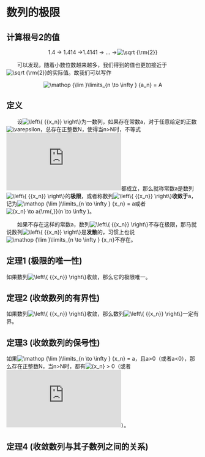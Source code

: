# 数列的极限

## 计算根号2的值

<center>1.4 → 1.414 →1.4141 → … →<img src="https://latex.codecogs.com/gif.latex?\sqrt&space;{\rm{2}}" title="\sqrt {\rm{2}}" /></center>

&emsp;&emsp;可以发现，随着小数位数越来越多，我们得到的值也更加接近于<img src="https://latex.codecogs.com/gif.latex?\sqrt&space;{\rm{2}}" title="\sqrt {\rm{2}}" />的实际值。故我们可以写作

<center><img src="https://latex.codecogs.com/gif.latex?\mathop&space;{\lim&space;}\limits_{n&space;\to&space;\infty&space;}&space;{a_n}&space;=&space;A" title="\mathop {\lim }\limits_{n \to \infty } {a_n} = A" /></center>



## 定义

&emsp;&emsp;设<img src="https://latex.codecogs.com/gif.latex?\left\{&space;{{x_n}}&space;\right\}" title="\left\{ {{x_n}} \right\}" />为一数列，如果存在常数a，对于任意给定的正数<img src="https://latex.codecogs.com/gif.latex?\varepsilon" title="\varepsilon" />，总存在正整数N，使得当n&gt;N时，不等式![](https://latex.codecogs.com/gif.latex?%5Cleft%7C%20%7B%7Bx_n%7D%20-%20a%7D%20%5Cright%7C%20%3C%20%5Cvarepsilon)都成立，那么就称常数a是数列<img src="https://latex.codecogs.com/gif.latex?\left\{&space;{{x_n}}&space;\right\}" title="\left\{ {{x_n}} \right\}" />的**极限**，或者称数列<img src="https://latex.codecogs.com/gif.latex?\left\{&space;{{x_n}}&space;\right\}" title="\left\{ {{x_n}} \right\}" />**收敛于**a，记为<img src="https://latex.codecogs.com/gif.latex?\mathop&space;{\lim&space;}\limits_{n&space;\to&space;\infty&space;}&space;{x_n}&space;=&space;a" title="\mathop {\lim }\limits_{n \to \infty } {x_n} = a" />或者<img src="https://latex.codecogs.com/gif.latex?{x_n}&space;\to&space;a{\rm{,}}(n&space;\to&space;\infty&space;)" title="{x_n} \to a{\rm{,}}(n \to \infty )" />。

&emsp;&emsp;如果不存在这样的常数a，数列<img src="https://latex.codecogs.com/gif.latex?\left\{&space;{{x_n}}&space;\right\}" title="\left\{ {{x_n}} \right\}" />不存在极限，那马就说数列<img src="https://latex.codecogs.com/gif.latex?\left\{&space;{{x_n}}&space;\right\}" title="\left\{ {{x_n}} \right\}" />是**发散**的，习惯上也说<img src="https://latex.codecogs.com/gif.latex?\mathop&space;{\lim&space;}\limits_{n&space;\to&space;\infty&space;}&space;{x_n}" title="\mathop {\lim }\limits_{n \to \infty } {x_n}" />不存在。



## 定理1 (极限的唯一性)

如果数列<img src="https://latex.codecogs.com/gif.latex?\left\{&space;{{x_n}}&space;\right\}" title="\left\{ {{x_n}} \right\}" />收敛，那么它的极限唯一。



## 定理2 (收敛数列的有界性)

如果数列<img src="https://latex.codecogs.com/gif.latex?\left\{&space;{{x_n}}&space;\right\}" title="\left\{ {{x_n}} \right\}" />收敛，那么数列<img src="https://latex.codecogs.com/gif.latex?\left\{&space;{{x_n}}&space;\right\}" title="\left\{ {{x_n}} \right\}" />一定有界。



## 定理3 (收敛数列的保号性)

如果<img src="https://latex.codecogs.com/gif.latex?\mathop&space;{\lim&space;}\limits_{n&space;\to&space;\infty&space;}&space;{x_n}&space;=&space;a" title="\mathop {\lim }\limits_{n \to \infty } {x_n} = a" />，且a&gt;0（或者a&lt;0），那么存在正整数N，当n&gt;N时，都有<img src="https://latex.codecogs.com/gif.latex?{x_n}&space;>&space;0" title="{x_n} > 0" />（或者![](https://latex.codecogs.com/gif.latex?%7Bx_n%7D%20%3C%200)）。



## 定理4 (收敛数列与其子数列之间的关系)
